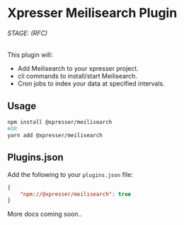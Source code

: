 # Xpresser Meilisearch Plugin

###### STAGE: (RFC)

This plugin will:

- Add Meilisearch to your xpresser project.
- cli commands to install/start Meilisearch.
- Cron jobs to index your data at specified intervals.
    

## Usage

```sh
npm install @xpresser/meilisearch
#OR
yarn add @xpresser/meilisearch
```

## Plugins.json
Add the following to your `plugins.json` file:

```json
{
    "npm://@xpresser/meilisearch": true
}
```

More docs coming soon..